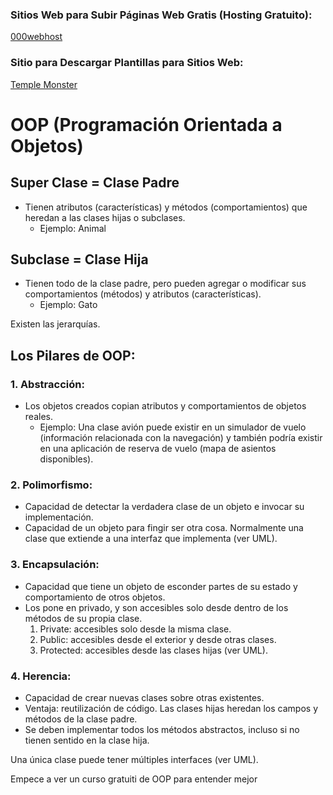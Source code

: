 ### Sitios Web para Subir Páginas Web Gratis (Hosting Gratuito):

[000webhost](https://co.000webhost.com)

### Sitio para Descargar Plantillas para Sitios Web:

[Temple Monster](https://www.templatemonster.com/)

# OOP (Programación Orientada a Objetos)

## Super Clase = Clase Padre

- Tienen atributos (características) y métodos (comportamientos) que heredan a las clases hijas o subclases.
  - Ejemplo: Animal

## Subclase = Clase Hija

- Tienen todo de la clase padre, pero pueden agregar o modificar sus comportamientos (métodos) y atributos (características).
  - Ejemplo: Gato

Existen las jerarquías.

## Los Pilares de OOP:

### 1. Abstracción:

- Los objetos creados copian atributos y comportamientos de objetos reales.
  - Ejemplo: Una clase avión puede existir en un simulador de vuelo (información relacionada con la navegación) y también podría existir en una aplicación de reserva de vuelo (mapa de asientos disponibles).

### 2. Polimorfismo:

- Capacidad de detectar la verdadera clase de un objeto e invocar su implementación.
- Capacidad de un objeto para fingir ser otra cosa. Normalmente una clase que extiende a una interfaz que implementa (ver UML).

### 3. Encapsulación:

- Capacidad que tiene un objeto de esconder partes de su estado y comportamiento de otros objetos.
- Los pone en privado, y son accesibles solo desde dentro de los métodos de su propia clase.
  1. Private: accesibles solo desde la misma clase.
  2. Public: accesibles desde el exterior y desde otras clases.
  3. Protected: accesibles desde las clases hijas (ver UML).

### 4. Herencia:

- Capacidad de crear nuevas clases sobre otras existentes.
- Ventaja: reutilización de código. Las clases hijas heredan los campos y métodos de la clase padre.
- Se deben implementar todos los métodos abstractos, incluso si no tienen sentido en la clase hija.

Una única clase puede tener múltiples interfaces (ver UML).

Empece a ver un curso gratuiti de OOP para entender mejor
